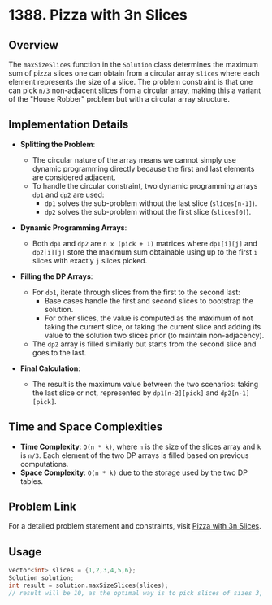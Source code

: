 # 1388. Pizza with 3n Slices

## Overview
The `maxSizeSlices` function in the `Solution` class determines the maximum sum of pizza slices one can obtain from a circular array `slices` where each element represents the size of a slice. The problem constraint is that one can pick `n/3` non-adjacent slices from a circular array, making this a variant of the "House Robber" problem but with a circular array structure.

## Implementation Details
- **Splitting the Problem**:
  - The circular nature of the array means we cannot simply use dynamic programming directly because the first and last elements are considered adjacent.
  - To handle the circular constraint, two dynamic programming arrays `dp1` and `dp2` are used:
    - `dp1` solves the sub-problem without the last slice (`slices[n-1]`).
    - `dp2` solves the sub-problem without the first slice (`slices[0]`).

- **Dynamic Programming Arrays**:
  - Both `dp1` and `dp2` are `n x (pick + 1)` matrices where `dp1[i][j]` and `dp2[i][j]` store the maximum sum obtainable using up to the first `i` slices with exactly `j` slices picked.

- **Filling the DP Arrays**:
  - For `dp1`, iterate through slices from the first to the second last:
    - Base cases handle the first and second slices to bootstrap the solution.
    - For other slices, the value is computed as the maximum of not taking the current slice, or taking the current slice and adding its value to the solution two slices prior (to maintain non-adjacency).
  - The `dp2` array is filled similarly but starts from the second slice and goes to the last.

- **Final Calculation**:
  - The result is the maximum value between the two scenarios: taking the last slice or not, represented by `dp1[n-2][pick]` and `dp2[n-1][pick]`.

## Time and Space Complexities
- **Time Complexity**: `O(n * k)`, where `n` is the size of the slices array and `k` is `n/3`. Each element of the two DP arrays is filled based on previous computations.
- **Space Complexity**: `O(n * k)` due to the storage used by the two DP tables.

## Problem Link
For a detailed problem statement and constraints, visit [Pizza with 3n Slices](https://leetcode.com/problems/pizza-with-3n-slices/).

## Usage
```cpp
vector<int> slices = {1,2,3,4,5,6};
Solution solution;
int result = solution.maxSizeSlices(slices);
// result will be 10, as the optimal way is to pick slices of sizes 3, 5, and 6.
